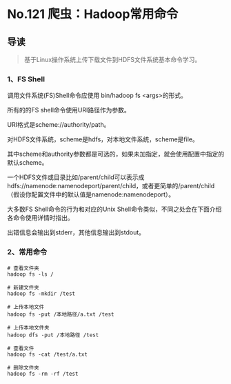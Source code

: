 # No.121 爬虫：Hadoop常用命令

## 导读

> 基于Linux操作系统上传下载文件到HDFS文件系统基本命令学习。

### 1、FS Shell

调用文件系统(FS)Shell命令应使用 bin/hadoop fs \<args>的形式。

所有的的FS shell命令使用URI路径作为参数。

URI格式是scheme://authority/path。

对HDFS文件系统，scheme是hdfs，对本地文件系统，scheme是file。

其中scheme和authority参数都是可选的，如果未加指定，就会使用配置中指定的默认scheme。

一个HDFS文件或目录比如/parent/child可以表示成hdfs://namenode:namenodeport/parent/child，或者更简单的/parent/child（假设你配置文件中的默认值是namenode:namenodeport）。

大多数FS Shell命令的行为和对应的Unix Shell命令类似，不同之处会在下面介绍各命令使用详情时指出。

出错信息会输出到stderr，其他信息输出到stdout。

### 2、常用命令

```shell
# 查看文件夹
hadoop fs -ls /

# 新建文件夹
hadoop fs -mkdir /test

# 上传本地文件
hadoop fs -put /本地路径/a.txt /test

# 上传本地文件夹
hadoop dfs -put /本地路径 /test

# 查看文件
hadoop fs -cat /test/a.txt

# 删除文件夹
hadoop fs -rm -rf /test

```

